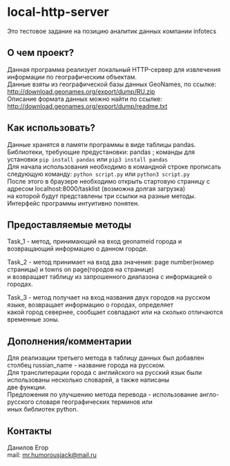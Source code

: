# local-http-server  

Это тестовое задание на позицию аналитик данных компании infotecs

О чем проект?
-------------

Данная программа реализует локальный HTTP-сервер для извлечения информации по географическим объектам.  
Данные взяты из географической базы данных GeoNames, по ссылке: http://download.geonames.org/export/dump/RU.zip  
Описание формата данных можно найти по ссылке: http://download.geonames.org/export/dump/readme.txt

Как использовать?
-----------------

Данные хранятся в памяти программы в виде таблицы pandas.  
Библиотеки, требующие предустановки:  pandas ; команды для установки `pip install pandas` или `pip3 install pandas`  
Для начала использования необходимо в командной строке прописать следующую команду: `python script.py` или `python3 script.py`  
После этого в браузере необходимо открыть стартовую страницу с адресом localhost:8000/tasklist (возможна долгая загрузка)  
на которой будут представлены три ссылки на разные методы. Интерфейс программы интуитивно понятен.  

Предоставляемые методы
----------------------

Task_1 - метод, принимающий на вход geonameid города и возвращающий информацию о данном городе.  

Task_2 - метод принимает на вход два значения: page number(номер страницы) и towns on page(городов на странице)  
         и возвращает таблицу из запрошенного диапазона с информацией о городах.  

Task_3 - метод получает на вход названия двух городов на русском языке, возвращает информацию о городах, определяет  
         какой город севернее, сообщает совпадают или на сколько отличаются временные зоны.  

Дополнения/комментарии
----------------------

Для реализации третьего метода в таблицу данных был добавлен столбец russian_name - название города на русском.  
Для транслитерации города с английского на русский язык были использованы несколько словарей, а также написаны  
две функции.   
Предложения по улучшению метода перевода - использование англо-русского словаря географических терминов или  
иных библиотек python.

Контакты
--------

Данилов Егор  
mail: mr.humorousjack@mail.ru

